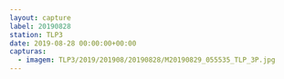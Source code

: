 ```yaml
---
layout: capture
label: 20190828
station: TLP3
date: 2019-08-28 00:00:00+00:00
capturas:
  - imagem: TLP3/2019/201908/20190828/M20190829_055535_TLP_3P.jpg
---
```

